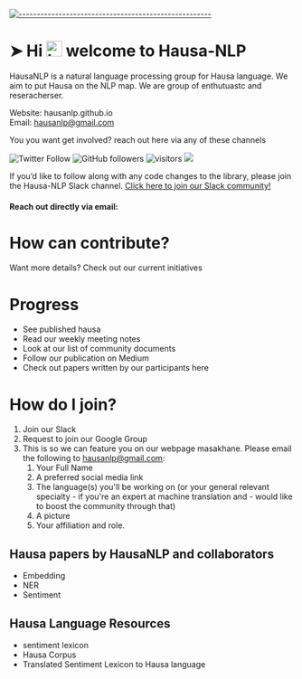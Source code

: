 <!-- ⚠️ This README has been generated from the file(s) "blueprint.md" ⚠️-->
[![-----------------------------------------------------](https://raw.githubusercontent.com/andreasbm/readme/master/assets/lines/colored.png)](#hausa-nlp)

# ➤ Hi <img src="https://user-images.githubusercontent.com/1303154/88677602-1635ba80-d120-11ea-84d8-d263ba5fc3c0.gif" width="28px" alt="hi"> welcome to Hausa-NLP

HausaNLP is a natural language processing group for Hausa language. We aim to put Hausa on the NLP map. We are group of enthutuastc and reseracherser. 

Website: hausanlp.github.io     
Email: hausanlp@gmail.com

You you want get involved? reach out here via any of these channels


![Twitter Follow](https://img.shields.io/twitter/follow/hausanlp?label=follow&style=social)
![GitHub followers](https://img.shields.io/github/followers/Hausa-NLP?style=social)
![visitors](https://visitor-badge.glitch.me/badge?page_id=Hausa-NLP.Hausa-NLP)
[<img src="https://img.shields.io/badge/slack-@hausanlp-blue.svg?logo=slack">](https://join.slack.com/t/hausanlp/shared_invite/zt-ndbyv4td-VyhGaGgMPk0c4A2OIBk2mA) 

If you’d like to follow along with any code changes to the library, please join the Hausa-NLP Slack channel. [Click here to join our Slack community!](https://join.slack.com/t/hausanlp/shared_invite/zt-ndbyv4td-VyhGaGgMPk0c4A2OIBk2mA)

#### Reach out directly via email: 



# How can contribute?


Want more details? Check out our current initiatives

# Progress

- See published hausa
- Read our weekly meeting notes
- Look at our list of community documents
- Follow our publication on Medium
- Check out papers written by our participants here

# How do I join?

1. Join our Slack
2.  Request to join our Google Group
3. This is so we can feature you on our webpage masakhane. Please email the following to hausanlp@gmail.com:
   1. Your Full Name
   2. A preferred social media link
   3. The language(s) you'll be working on (or your general relevant specialty - if you're an expert at machine translation and - would like to boost the community through that)
   4. A picture
   5. Your affiliation and role.

## Hausa papers by HausaNLP and collaborators

-  Embedding
-  NER
-  Sentiment 


## Hausa Language Resources

- sentiment lexicon
- Hausa Corpus
- Translated Sentiment Lexicon to Hausa language



